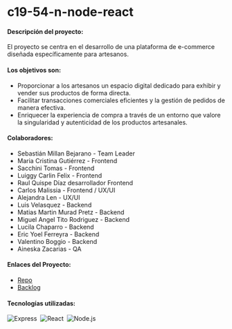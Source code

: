 # c19-54-n-node-react
#### Descripción del proyecto:
El proyecto se centra en el desarrollo de una plataforma de e-commerce diseñada específicamente para artesanos.

#### Los objetivos son:
  - Proporcionar a los artesanos un espacio digital dedicado para exhibir y vender sus productos de forma directa.
  - Facilitar transacciones comerciales eficientes y la gestión de pedidos de manera efectiva.
  - Enriquecer la experiencia de compra a través de un entorno que valore la singularidad y autenticidad de los productos artesanales.

#### Colaboradores:
- Sebastián Millan Bejarano - Team Leader
- Maria Cristina Gutiérrez - Frontend
- Sacchini Tomas - Frontend
- Luiggy Carlin Felix - Frontend
- Raul Quispe Díaz desarrollador Frontend
- Carlos Malissia - Frontend /  UX/UI
- Alejandra Len - UX/UI
- Luis Velasquez - Backend
- Matias Martin Murad Pretz - Backend
- Miguel Angel Tito Rodriguez - Backend
- Lucila Chaparro - Backend
- Eric Yoel Ferreyra - Backend
- Valentino Boggio - Backend
- Aineska Zacarias - QA

#### Enlaces del Proyecto:
- [Repo](https://github.com/No-Country-simulation/c19-54-n-node-react/)
- [Backlog](https://github.com/orgs/No-Country-simulation/projects/17)

#### Tecnologías utilizadas:
![Express](https://img.shields.io/badge/-Express-05122A?style=flat&logo=express)&nbsp;
![React](https://img.shields.io/badge/-React-05122A?style=flat&logo=react)&nbsp;
![Node.js](https://img.shields.io/badge/-Node.js-05122A?style=flat&logo=node.js)&nbsp;
